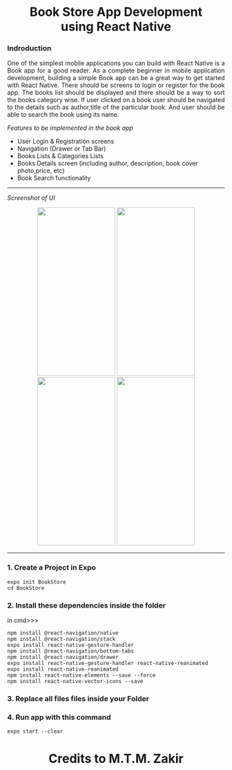 <h1 align="center">Book Store App Development<br>using React Native</h1>

### Indroduction 
<p align="justify">One of the simplest mobile applications you can build with React Native is a Book app for a good reader. As a complete beginner in mobile application development, building a simple Book app can be a great way to get started with React Native. There should be screens to login or register for the book app. The books list should be displayed and there should be a way to sort the books category wise. If user clicked on a book user should be navigated to the details such as author,title of the particular book. And user should be able to search the book using its name.</p>



*Features to be implemented in the book app*
- User Login & Registration screens
- Navigation (Drawer or Tab Bar)
- Books Lists & Categories Lists
- Books Details screen (including author, description, book cover photo,price, etc)
- Book Search functionality

---

*Screenshot of UI*
<div align="center">
<img src="https://user-images.githubusercontent.com/90142607/180664987-8a7fd7a0-eeba-4dec-990c-c43f6a8b43a8.jpg" width="180" height="390" />
<img src="https://user-images.githubusercontent.com/90142607/180665000-21a40705-dde0-4077-a6c2-5bfc9447a7ff.jpg" width="180" height="390" />
<img src="https://user-images.githubusercontent.com/90142607/180664990-c479e82c-f032-4e0e-8bf8-bbce73b4d0a8.jpg" width="180" height="390" />
<img src="https://user-images.githubusercontent.com/90142607/180664996-8970aff4-7d2c-4437-b7d5-7d954611ebbb.jpg" width="180" height="390" />
</div>

---

### 1. Create a Project in Expo 

    expo init BookStore
    cd BookStore


### 2. Install these dependencies inside the folder
in cmd>>>

    npm install @react-navigation/native
    npm install @react-navigation/stack
    expo install react-native-gesture-handler
    npm install @react-navigation/bottom-tabs
    npm install @react-navigation/drawer
    expo install react-native-gesture-handler react-native-reanimated
    expo install react-native-reanimated
    npm install react-native-elements --save --force
    npm install react-native-vector-icons --save
    
    
### 3. Replace all files files inside your Folder


### 4. Run app with this command
    expo start --clear

<h1 align="center">Credits to M.T.M. Zakir</h1>
